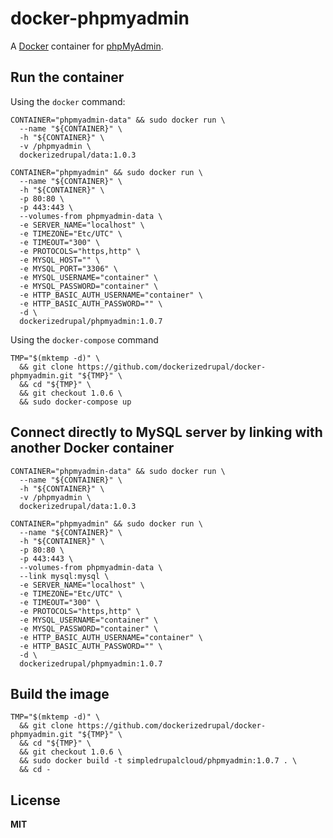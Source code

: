 # docker-phpmyadmin

A [Docker](https://docker.com/) container for [phpMyAdmin](http://www.phpmyadmin.net/home_page/).

## Run the container

Using the `docker` command:

    CONTAINER="phpmyadmin-data" && sudo docker run \
      --name "${CONTAINER}" \
      -h "${CONTAINER}" \
      -v /phpmyadmin \
      dockerizedrupal/data:1.0.3

    CONTAINER="phpmyadmin" && sudo docker run \
      --name "${CONTAINER}" \
      -h "${CONTAINER}" \
      -p 80:80 \
      -p 443:443 \
      --volumes-from phpmyadmin-data \
      -e SERVER_NAME="localhost" \
      -e TIMEZONE="Etc/UTC" \
      -e TIMEOUT="300" \
      -e PROTOCOLS="https,http" \
      -e MYSQL_HOST="" \
      -e MYSQL_PORT="3306" \
      -e MYSQL_USERNAME="container" \
      -e MYSQL_PASSWORD="container" \
      -e HTTP_BASIC_AUTH_USERNAME="container" \
      -e HTTP_BASIC_AUTH_PASSWORD="" \
      -d \
      dockerizedrupal/phpmyadmin:1.0.7
      
Using the `docker-compose` command

    TMP="$(mktemp -d)" \
      && git clone https://github.com/dockerizedrupal/docker-phpmyadmin.git "${TMP}" \
      && cd "${TMP}" \
      && git checkout 1.0.6 \
      && sudo docker-compose up

## Connect directly to MySQL server by linking with another Docker container

    CONTAINER="phpmyadmin-data" && sudo docker run \
      --name "${CONTAINER}" \
      -h "${CONTAINER}" \
      -v /phpmyadmin \
      dockerizedrupal/data:1.0.3

    CONTAINER="phpmyadmin" && sudo docker run \
      --name "${CONTAINER}" \
      -h "${CONTAINER}" \
      -p 80:80 \
      -p 443:443 \
      --volumes-from phpmyadmin-data \
      --link mysql:mysql \
      -e SERVER_NAME="localhost" \
      -e TIMEZONE="Etc/UTC" \
      -e TIMEOUT="300" \
      -e PROTOCOLS="https,http" \
      -e MYSQL_USERNAME="container" \
      -e MYSQL_PASSWORD="container" \
      -e HTTP_BASIC_AUTH_USERNAME="container" \
      -e HTTP_BASIC_AUTH_PASSWORD="" \
      -d \
      dockerizedrupal/phpmyadmin:1.0.7

## Build the image

    TMP="$(mktemp -d)" \
      && git clone https://github.com/dockerizedrupal/docker-phpmyadmin.git "${TMP}" \
      && cd "${TMP}" \
      && git checkout 1.0.6 \
      && sudo docker build -t simpledrupalcloud/phpmyadmin:1.0.7 . \
      && cd -

## License

**MIT**
